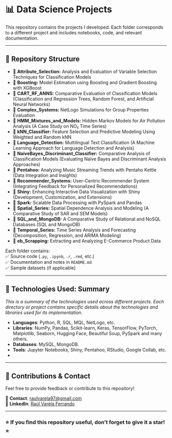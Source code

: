 # 📊 Data Science Projects  

This repository contains the projects I developed. Each folder corresponds to a different project and includes notebooks, code, and relevant documentation.  

---

## 📂 **Repository Structure**  

- 📁 **Attribute_Selection:** Analysis and Evaluation of Variable Selection Techniques for Classification Models  
- 📁 **Boosting:** Model Estimation using Boosting and Gradient Boosting with XGBoost  
- 📁 **CART_RF_ANNS:** Comparative Evaluation of Classification Models (Classification and Regression Trees, Random Forest, and Artificial Neural Networks)  
- 📁 **Complex_Systems:** NetLogo Simulations for Group Properties Evaluation  
- 📁 **HMM_Mixtures_and_Models:** Hidden Markov Models for Air Pollution Analysis (A Case Study on NO₂ Time Series)  
- 📁 **kNN_Classifier:** Feature Selection and Predictive Modeling Using Weighted and Random kNN  
- 📁 **Language_Detection:** Multilingual Text Classification (A Machine Learning Approach for Language Detection and Analysis)  
- 📁 **NaiveBayes_Discriminant_Classifier:** Comparative Analysis of Classification Models (Evaluating Naïve Bayes and Discriminant Analysis Approaches)  
- 📁 **Pentahoo:** Analyzing Music Streaming Trends with Pentaho Kettle (Data Integration and Insights)  
- 📁 **Recommender_Systems:** User-Centric Recommender System (Integrating Feedback for Personalized Recommendations)  
- 📁 **Shiny:** Enhancing Interactive Data Visualization with Shiny (Development, Customization, and Extensions)  
- 📁 **Spark:** Scalable Data Processing with PySpark and Pandas  
- 📁 **Spatial_Series:** Spatial Dependence Analysis and Modeling (A Comparative Study of SAR and SEM Models)  
- 📁 **SQL_and_MongoDB:** A Comparative Study of Relational and NoSQL Databases (SQL and MongoDB)  
- 📁 **Temporal_Series:** Time Series Analysis and Forecasting (Decomposition, Regression, and ARIMA Modeling)  
- 📁 **eb_Scrapping:** Extracting and Analyzing E-Commerce Product Data  

Each folder contains:  
✅ Source code (`.py`, `.ipynb`, `.r`, `.rmd`, etc.)  
✅ Documentation and notes in `README.md`  
✅ Sample datasets (if applicable)  

---

## 🚀 **Technologies Used: Summary**  

*This is a summary of the technologies used across different projects. Each directory or project contains specific details about the technologies and libraries used for its implementation.*

- **Languages**: Python, R, SQL, MQL, NetLogo, etc.
- **Libraries**: NumPy, Pandas, Scikit-learn, Keras, TensorFlow, PyTorch, Matplotlib, Seaborn, Hugging Face, Beautiful Soup, PySpark and many others.
- **Databases**: MySQL, MongoDB.
- **Tools**: Jupyter Notebooks, Shiny, Pentahoo, RStudio, Google Collab, etc.
- 
---

## 🤝 **Contributions & Contact**  
Feel free to provide feedback or contribute to this repository!  

📩 **Contact**: [raulvarela97@gmail.com](mailto:raulvarela97@gmail.com)  
💼 **LinkedIn**: [Raúl Varela Ferrando](https://www.linkedin.com/in/ra%C3%BAl-varela-ferrando-82331421b/)  

---

### ⭐ **If you find this repository useful, don’t forget to give it a star!** ⭐
